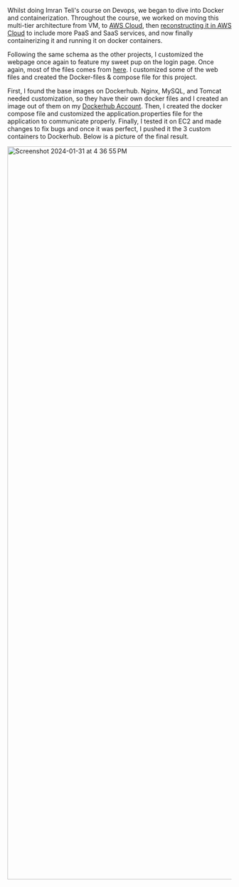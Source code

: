 Whilst doing Imran Teli's course on Devops, we began to dive into Docker and containerization. Throughout the course, we worked on moving this multi-tier architecture from VM, to [AWS Cloud](https://github.com/andreapeterson/AWS-MultiTier-Architecture), then [reconstructing it in AWS Cloud](https://github.com/andreapeterson/AWS-Webapp-Beanstalk) to include more PaaS and SaaS services, and now finally containerizing it and running it on docker containers.

Following the same schema as the other projects, I customized the webpage once again to feature my sweet pup on the login page. Once again, most of the files comes from [here](https://github.com/devopshydclub/vprofile-project/blob/docker/compose/docker-compose.yml). I customized some of the web files and created the Docker-files & compose file for this project.

First, I found the base images on Dockerhub. Nginx, MySQL, and Tomcat needed customization, so they have their own docker files and I created an image out of them on my [Dockerhub Account](https://hub.docker.com/u/andreapeterson).
Then, I created the docker compose file and customized the application.properties file for the application to communicate properly.
Finally, I tested it on EC2 and made changes to fix bugs and once it was perfect, I pushed it the 3 custom containers to Dockerhub. Below is a picture of the final result.

<img width="1645" alt="Screenshot 2024-01-31 at 4 36 55 PM" src="https://github.com/andreapeterson/docker_milowilo/assets/134665743/617e7ae7-a97a-4302-acf0-b846a79376e5">
